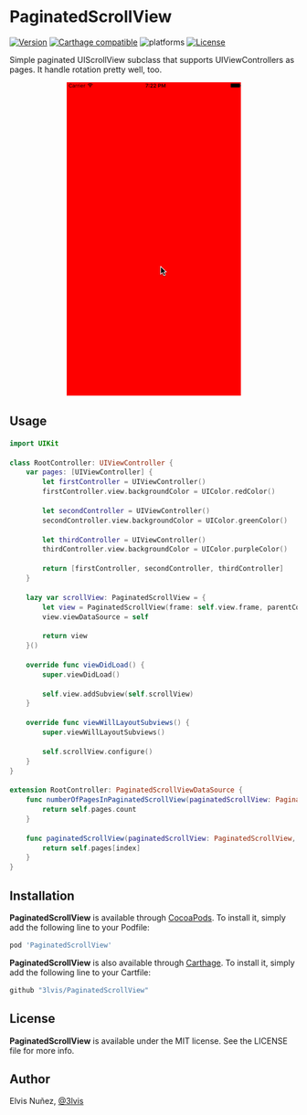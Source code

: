 # PaginatedScrollView

[![Version](https://img.shields.io/cocoapods/v/PaginatedScrollView.svg?style=flat)](https://cocoapods.org/pods/PaginatedScrollView)
[![Carthage compatible](https://img.shields.io/badge/Carthage-compatible-4BC51D.svg?style=flat)](https://github.com/3lvis/PaginatedScrollView)
![platforms](https://img.shields.io/badge/platforms-iOS%20%7C%20OS%20X%20%7C%20watchOS%20%7C%20tvOS%20-lightgrey.svg)
[![License](https://img.shields.io/cocoapods/l/PaginatedScrollView.svg?style=flat)](https://cocoapods.org/pods/DATAStack)

Simple paginated UIScrollView subclass that supports UIViewControllers as pages. It handle rotation pretty well, too.

<p align="center">
  <img src="https://github.com/3lvis/PaginatedScrollView/blob/master/GitHub/demo.gif?raw=true"/>
</p>

## Usage

```swift
import UIKit

class RootController: UIViewController {
    var pages: [UIViewController] {
        let firstController = UIViewController()
        firstController.view.backgroundColor = UIColor.redColor()

        let secondController = UIViewController()
        secondController.view.backgroundColor = UIColor.greenColor()

        let thirdController = UIViewController()
        thirdController.view.backgroundColor = UIColor.purpleColor()

        return [firstController, secondController, thirdController]
    }

    lazy var scrollView: PaginatedScrollView = {
        let view = PaginatedScrollView(frame: self.view.frame, parentController: self, initialPage: 0)
        view.viewDataSource = self

        return view
    }()

    override func viewDidLoad() {
        super.viewDidLoad()

        self.view.addSubview(self.scrollView)
    }

    override func viewWillLayoutSubviews() {
        super.viewWillLayoutSubviews()

        self.scrollView.configure()
    }
}

extension RootController: PaginatedScrollViewDataSource {
    func numberOfPagesInPaginatedScrollView(paginatedScrollView: PaginatedScrollView) -> Int {
        return self.pages.count
    }

    func paginatedScrollView(paginatedScrollView: PaginatedScrollView, controllerAtIndex index: Int) -> UIViewController {
        return self.pages[index]
    }
}
```

## Installation

**PaginatedScrollView** is available through [CocoaPods](http://cocoapods.org). To install
it, simply add the following line to your Podfile:

```ruby
pod 'PaginatedScrollView'
```

**PaginatedScrollView** is also available through [Carthage](https://github.com/Carthage/Carthage). To install
it, simply add the following line to your Cartfile:

```ruby
github "3lvis/PaginatedScrollView"
```

## License

**PaginatedScrollView** is available under the MIT license. See the LICENSE file for more info.

## Author

Elvis Nuñez, [@3lvis](https://twitter.com/3lvis)
